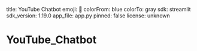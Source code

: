 title: YouTube Chatbot
emoji: 🤖
colorFrom: blue
colorTo: gray
sdk: streamlit
sdk_version: 1.19.0
app_file: app.py
pinned: false
license: unknown
# YouTube_Chatbot
